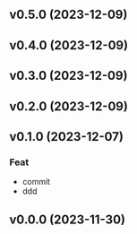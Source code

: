 ## v0.5.0 (2023-12-09)

## v0.4.0 (2023-12-09)

## v0.3.0 (2023-12-09)

## v0.2.0 (2023-12-09)

## v0.1.0 (2023-12-07)

### Feat

- commit
- ddd

## v0.0.0 (2023-11-30)
